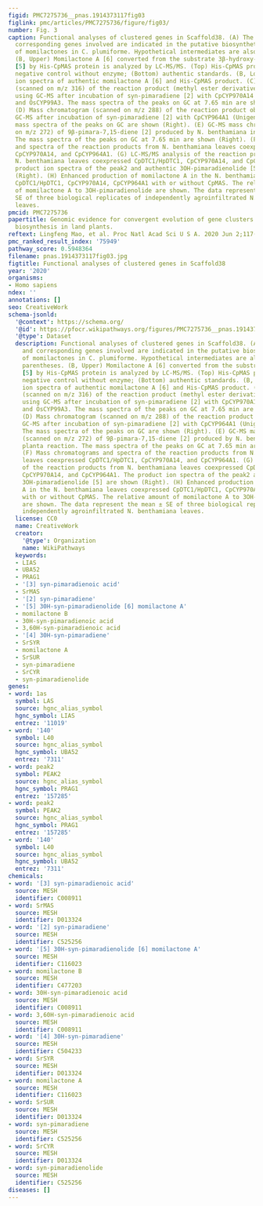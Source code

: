 ```yaml
---
figid: PMC7275736__pnas.1914373117fig03
figlink: pmc/articles/PMC7275736/figure/fig03/
number: Fig. 3
caption: Functional analyses of clustered genes in Scaffold38. (A) The products and
  corresponding genes involved are indicated in the putative biosynthetic pathway
  of momilactones in C. plumiforme. Hypothetical intermediates are also shown in parentheses.
  (B, Upper) Momilactone A [6] converted from the substrate 3β-hydroxy-9βH-pimara-7,15-dien-19,6β-olide
  [5] by His-CpMAS protein is analyzed by LC-MS/MS. (Top) His-CpMAS products; (Middle)
  negative control without enzyme; (Bottom) authentic standards. (B, Lower) Product
  ion spectra of authentic momilactone A [6] and His-CpMAS product. (C) Mass chromatogram
  (scanned on m/z 316) of the reaction product (methyl ester derivative) obtained
  using GC-MS after incubation of syn-pimaradiene [2] with CpCYP970A14 (unigene16484),
  and OsCYP99A3. The mass spectra of the peaks on GC at 7.65 min are shown (Right).
  (D) Mass chromatogram (scanned on m/z 288) of the reaction product obtained using
  GC-MS after incubation of syn-pimaradiene [2] with CpCYP964A1 (Unigene12783). The
  mass spectra of the peaks on GC are shown (Right). (E) GC-MS mass chromatogram (scanned
  on m/z 272) of 9β-pimara-7,15-diene [2] produced by N. benthamiana in planta reaction.
  The mass spectra of the peaks on GC at 7.65 min are shown (Right). (F) Mass chromatograms
  and spectra of the reaction products from N. benthamiana leaves coexpressed CpDTC1/HpDTC1,
  CpCYP970A14, and CpCYP964A1. (G) LC-MS/MS analysis of the reaction products from
  N. benthamiana leaves coexpressed CpDTC1/HpDTC1, CpCYP970A14, and CpCYP964A1. The
  product ion spectra of the peak2 and authentic 3OH-pimaradienolide [5] are shown
  (Right). (H) Enhanced production of momilactone A in the N. benthamiana leaves coexpressed
  CpDTC1/HpDTC1, CpCYP970A14, CpCYP964A1 with or without CpMAS. The relative amount
  of momilactone A to 3OH-pimaradienolide are shown. The data represent the mean ±
  SE of three biological replicates of independently agroinfiltrated N. benthamiana
  leaves.
pmcid: PMC7275736
papertitle: Genomic evidence for convergent evolution of gene clusters for momilactone
  biosynthesis in land plants.
reftext: Lingfeng Mao, et al. Proc Natl Acad Sci U S A. 2020 Jun 2;117(22):12472-12480.
pmc_ranked_result_index: '75949'
pathway_score: 0.5948364
filename: pnas.1914373117fig03.jpg
figtitle: Functional analyses of clustered genes in Scaffold38
year: '2020'
organisms:
- Homo sapiens
ndex: ''
annotations: []
seo: CreativeWork
schema-jsonld:
  '@context': https://schema.org/
  '@id': https://pfocr.wikipathways.org/figures/PMC7275736__pnas.1914373117fig03.html
  '@type': Dataset
  description: Functional analyses of clustered genes in Scaffold38. (A) The products
    and corresponding genes involved are indicated in the putative biosynthetic pathway
    of momilactones in C. plumiforme. Hypothetical intermediates are also shown in
    parentheses. (B, Upper) Momilactone A [6] converted from the substrate 3β-hydroxy-9βH-pimara-7,15-dien-19,6β-olide
    [5] by His-CpMAS protein is analyzed by LC-MS/MS. (Top) His-CpMAS products; (Middle)
    negative control without enzyme; (Bottom) authentic standards. (B, Lower) Product
    ion spectra of authentic momilactone A [6] and His-CpMAS product. (C) Mass chromatogram
    (scanned on m/z 316) of the reaction product (methyl ester derivative) obtained
    using GC-MS after incubation of syn-pimaradiene [2] with CpCYP970A14 (unigene16484),
    and OsCYP99A3. The mass spectra of the peaks on GC at 7.65 min are shown (Right).
    (D) Mass chromatogram (scanned on m/z 288) of the reaction product obtained using
    GC-MS after incubation of syn-pimaradiene [2] with CpCYP964A1 (Unigene12783).
    The mass spectra of the peaks on GC are shown (Right). (E) GC-MS mass chromatogram
    (scanned on m/z 272) of 9β-pimara-7,15-diene [2] produced by N. benthamiana in
    planta reaction. The mass spectra of the peaks on GC at 7.65 min are shown (Right).
    (F) Mass chromatograms and spectra of the reaction products from N. benthamiana
    leaves coexpressed CpDTC1/HpDTC1, CpCYP970A14, and CpCYP964A1. (G) LC-MS/MS analysis
    of the reaction products from N. benthamiana leaves coexpressed CpDTC1/HpDTC1,
    CpCYP970A14, and CpCYP964A1. The product ion spectra of the peak2 and authentic
    3OH-pimaradienolide [5] are shown (Right). (H) Enhanced production of momilactone
    A in the N. benthamiana leaves coexpressed CpDTC1/HpDTC1, CpCYP970A14, CpCYP964A1
    with or without CpMAS. The relative amount of momilactone A to 3OH-pimaradienolide
    are shown. The data represent the mean ± SE of three biological replicates of
    independently agroinfiltrated N. benthamiana leaves.
  license: CC0
  name: CreativeWork
  creator:
    '@type': Organization
    name: WikiPathways
  keywords:
  - LIAS
  - UBA52
  - PRAG1
  - '[3] syn-pimaradienoic acid'
  - SrMAS
  - '[2] syn-pimaradiene'
  - '[5] 30H-syn-pimaradienolide [6] momilactone A'
  - momilactone B
  - 30H-syn-pimaradienoic acid
  - 3,60H-syn-pimaradienoic acid
  - '[4] 30H-syn-pimaradiene'
  - SrSYR
  - momilactone A
  - SrSUR
  - syn-pimaradiene
  - SrCYR
  - syn-pimaradienolide
genes:
- word: 1as
  symbol: LAS
  source: hgnc_alias_symbol
  hgnc_symbol: LIAS
  entrez: '11019'
- word: '140'
  symbol: L40
  source: hgnc_alias_symbol
  hgnc_symbol: UBA52
  entrez: '7311'
- word: peak2
  symbol: PEAK2
  source: hgnc_alias_symbol
  hgnc_symbol: PRAG1
  entrez: '157285'
- word: peak2
  symbol: PEAK2
  source: hgnc_alias_symbol
  hgnc_symbol: PRAG1
  entrez: '157285'
- word: '140'
  symbol: L40
  source: hgnc_alias_symbol
  hgnc_symbol: UBA52
  entrez: '7311'
chemicals:
- word: '[3] syn-pimaradienoic acid'
  source: MESH
  identifier: C008911
- word: SrMAS
  source: MESH
  identifier: D013324
- word: '[2] syn-pimaradiene'
  source: MESH
  identifier: C525256
- word: '[5] 30H-syn-pimaradienolide [6] momilactone A'
  source: MESH
  identifier: C116023
- word: momilactone B
  source: MESH
  identifier: C477203
- word: 30H-syn-pimaradienoic acid
  source: MESH
  identifier: C008911
- word: 3,60H-syn-pimaradienoic acid
  source: MESH
  identifier: C008911
- word: '[4] 30H-syn-pimaradiene'
  source: MESH
  identifier: C504233
- word: SrSYR
  source: MESH
  identifier: D013324
- word: momilactone A
  source: MESH
  identifier: C116023
- word: SrSUR
  source: MESH
  identifier: D013324
- word: syn-pimaradiene
  source: MESH
  identifier: C525256
- word: SrCYR
  source: MESH
  identifier: D013324
- word: syn-pimaradienolide
  source: MESH
  identifier: C525256
diseases: []
---
```

